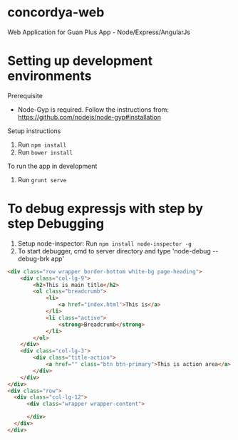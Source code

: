 # concordya-web
Web Application for Guan Plus App - Node/Express/AngularJs


Setting up development environments
==================================

Prerequisite
* Node-Gyp is required.
Follow the instructions from: https://github.com/nodejs/node-gyp#installation

Setup instructions
1. Run `npm install`
2. Run `bower install`

To run the app in development
1. Run `grunt serve`

To debug expressjs with step by step Debugging
==============================================

1. Setup node-inspector: Run `npm install node-inspector -g`
2. To start debugger, cmd to server directory and type 'node-debug --debug-brk app'

``` html
<div class="row wrapper border-bottom white-bg page-heading">
    <div class="col-lg-9">
        <h2>This is main title</h2>
        <ol class="breadcrumb">
            <li>
                <a href="index.html">This is</a>
            </li>
            <li class="active">
                <strong>Breadcrumb</strong>
            </li>
        </ol>
    </div>
    <div class="col-lg-3">
        <div class="title-action">
            <a href="" class="btn btn-primary">This is action area</a>
        </div>
    </div>
</div>
<div class="row">
  <div class="col-lg-12">
      <div class="wrapper wrapper-content">

      </div>
  </div>
</div>
```
